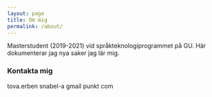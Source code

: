 ```yaml
---
layout: page
title: Om mig
permalink: /about/
---
```


Masterstudent (2019-2021) vid språkteknologiprogrammet på GU. Här dokumenterar jag nya saker jag lär mig.

### Kontakta mig

tova.erben snabel-a gmail punkt com
